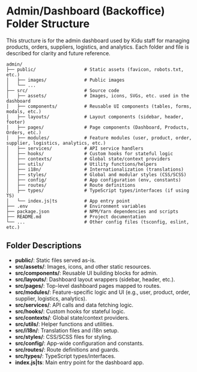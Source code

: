 # Admin/Dashboard (Backoffice) Folder Structure

This structure is for the admin dashboard used by Kidu staff for managing products, orders, suppliers, logistics, and analytics. Each folder and file is described for clarity and future reference.

```
admin/
├── public/                  # Static assets (favicon, robots.txt, etc.)
│   ├── images/              # Public images
│   └── ...
├── src/                     # Source code
│   ├── assets/              # Images, icons, SVGs, etc. used in the dashboard
│   ├── components/          # Reusable UI components (tables, forms, modals, etc.)
│   ├── layouts/             # Layout components (sidebar, header, footer)
│   ├── pages/               # Page components (Dashboard, Products, Orders, etc.)
│   ├── modules/             # Feature modules (user, product, order, supplier, logistics, analytics, etc.)
│   ├── services/            # API service handlers
│   ├── hooks/               # Custom hooks for stateful logic
│   ├── contexts/            # Global state/context providers
│   ├── utils/               # Utility functions/helpers
│   ├── i18n/                # Internationalization (translations)
│   ├── styles/              # Global and modular styles (CSS/SCSS)
│   ├── config/              # App configuration (env, constants)
│   ├── routes/              # Route definitions
│   ├── types/               # TypeScript types/interfaces (if using TS)
│   └── index.js|ts          # App entry point
├── .env                     # Environment variables
├── package.json             # NPM/Yarn dependencies and scripts
├── README.md                # Project documentation
└── ...                      # Other config files (tsconfig, eslint, etc.)
```

## Folder Descriptions
- **public/**: Static files served as-is.
- **src/assets/**: Images, icons, and other static resources.
- **src/components/**: Reusable UI building blocks for admin.
- **src/layouts/**: Dashboard layout wrappers (sidebar, header, etc.).
- **src/pages/**: Top-level dashboard pages mapped to routes.
- **src/modules/**: Feature-specific logic and UI (e.g., user, product, order, supplier, logistics, analytics).
- **src/services/**: API calls and data fetching logic.
- **src/hooks/**: Custom hooks for stateful logic.
- **src/contexts/**: Global state/context providers.
- **src/utils/**: Helper functions and utilities.
- **src/i18n/**: Translation files and i18n setup.
- **src/styles/**: CSS/SCSS files for styling.
- **src/config/**: App-wide configuration and constants.
- **src/routes/**: Route definitions and guards.
- **src/types/**: TypeScript types/interfaces.
- **index.js|ts**: Main entry point for the dashboard app. 